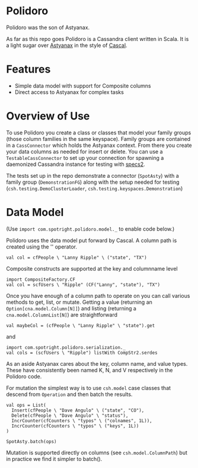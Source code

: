 # Polidoro

Polidoro was the son of Astyanax.

As far as this repo goes Polidoro is a Cassandra client written in
Scala.  It is a light sugar over [Astyanax](https://github.com/Netflix/astyanax)
in the style of [Cascal](https://github.com/shorrockin/cascal).

# Features

* Simple data model with support for Composite columns
* Direct access to Astyanax for complex tasks

# Overview of Use

To use Polidoro you create a class or classes that model your family
groups (those column families in the same keyspace).  Family groups
are contained in a `CassConnector` which holds the Astyanax context.
From there you create your data columns as needed for insert or
delete.  You can use a `TestableCassConnector` to set up your connection
for spawning a daemonized Cassandra instance for testing with
[specs2](http://etorreborre.github.com/specs2/).

The tests set up in the repo demonstrate a connector (`SpotAsty`)
with a family group (`DemonstrationFG`) along with the setup needed
for testing (`csh.testing.DemoClusterLoader`, `csh.testing.keyspaces.Demonstration`)

# Data Model

(Use `import com.spotright.polidoro.model._` to enable code below.)

Polidoro uses the data model put forward by Cascal.  A column path is
created using the '\' operator.

    val col = cfPeople \ "Lanny Ripple" \ ("state", "TX")

Composite constructs are supported at the key and columnname level

    import CompositeFactory.CF
    val col = scfUsers \ "Ripple" (CF("Lanny", "state"), "TX")

Once you have enough of a column path to operate on you can call
various methods to get, list, or mutate.  Getting a value (returning
an `Option[cna.model.Column[N]]`) and listing (returning a
`cna.model.ColumnList[N]`) are straightforward

    val maybeCol = (cfPeople \ "Lanny Ripple" \ "state").get

and

    import com.spotright.polidoro.serialization._
    val cols = (scfUsers \ "Ripple") listWith CompStr2.serdes

As an aside Astyanax cares about the key, column name, and value types.
These have consistently been named K, N, and V respectively in the
Polidoro code.

For mutation the simplest way is to use `csh.model` case classes that
descend from `Operation` and then batch the results.

    val ops = List(
      Insert(cfPeople \ "Dave Angulo" \ ("state", "CO"),
      Delete(cfPeople \ "Dave Angulo" \ "status"),
      IncrCounter(cfCounters \ "typos" \ ("colnames", 1L)),
      IncrCounter(cfCounters \ "typos" \ ("keys", 1L))
    )

    SpotAsty.batch(ops)

Mutation is supported directly on columns (see `csh.model.ColumnPath`)
but in practice we find it simpler to batch().
